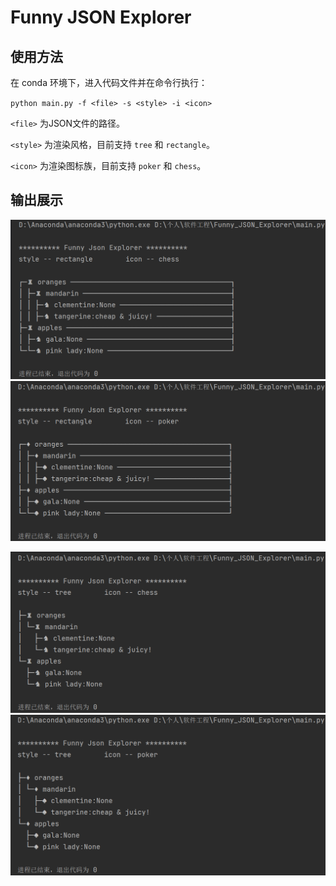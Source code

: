 # Funny JSON Explorer

## 使用方法

在 conda 环境下，进入代码文件并在命令行执行：

`python main.py -f <file> -s <style> -i <icon>`

`<file>` 为JSON文件的路径。

`<style>` 为渲染风格，目前支持 `tree` 和 `rectangle`。

`<icon>` 为渲染图标族，目前支持 `poker` 和 `chess`。

## 输出展示

<img src="assets/result_rectangle_chess.png" alt="结果图：矩形棋盘" width="600"> <img src="assets/result_rectangle_poker.png" alt="结果图：矩形扑克" width="600">



<img src="assets/result_tree_chess.png" alt="结果图：树状棋盘" width="600"> <img src="assets/result_tree_poker.png" alt="结果图：树状扑克" width="600">


